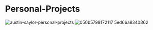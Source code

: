# Personal-Projects 

![austin-saylor-personal-projects](https://user-images.githubusercontent.com/72245329/129056877-a8730c80-5757-4896-ab76-94aa70662f7e.jpg)
![050b5798172117 5ed66a8340362](https://user-images.githubusercontent.com/72245329/129056889-b43b14e5-323e-4e81-9c08-bfb12b32e9f1.png)
